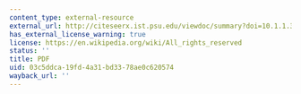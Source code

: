 ```yaml
---
content_type: external-resource
external_url: http://citeseerx.ist.psu.edu/viewdoc/summary?doi=10.1.1.31.4203
has_external_license_warning: true
license: https://en.wikipedia.org/wiki/All_rights_reserved
status: ''
title: PDF
uid: 03c5ddca-19fd-4a31-bd33-78ae0c620574
wayback_url: ''
---
```

